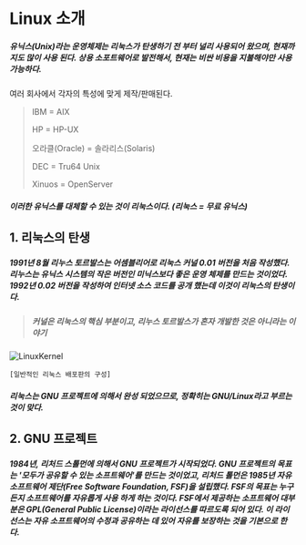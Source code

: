 # Linux 소개

##### 유닉스(Unix)라는 운영체제는 리눅스가 탄생하기 전 부터 널리 사용되어 왔으며, 현재까지도 많이 사용 된다. 상용 소포트웨어로 발전해서, 현재는 비싼 비용을 지불해야만 사용 가능하다.

여러 회사에서 각자의 특성에 맞게 제작/판매된다.

> IBM = AIX
>
> HP = HP-UX
>
> 오라클(Oracle) = 솔라리스(Solaris)
>
> DEC = Tru64 Unix
>
> Xinuos = OpenServer

##### 이러한 유닉스를 대체할 수 있는 것이 리눅스이다. (리눅스 = 무료 유닉스)



## 1. 리눅스의 탄생

##### 1991년 8월 리누스 토르발스는 어셈블리어로 리눅스 커널 0.01 버전을 처음 작성했다. 리누스는 유닉스 시스템의 작은 버전인 미닉스보다 좋은 운영 체제를 만드는 것이었다. 1992년 0.02 버전을 작성하여 인터넷 소스 코드를 공개 했는데 이것이 리눅스의 탄생이다.

>  ##### 커널은 리눅스의 핵심 부분이고, 리누스 토르발스가 혼자 개발한 것은 아니라는 이야기

![LinuxKernel](C:\Users\supre\Desktop\Github\img\Linux\LinuxKernel.png)

``` 
[일반적인 리눅스 배포판의 구성]
```

##### 리눅스는 GNU 프로젝트에 의해서 완성 되었으므로, 정확히는 GNU/Linux라고 부르는 것이 맞다.



## 2. GNU 프로젝트

##### 1984년, 리처드 스톨먼에 의해서 GNU 프로젝트가 시작되었다. GNU 프로젝트의 목표는 '모두가 공유할 수 있는 소프트웨어'를 만드는 것이었고, 리처드 톨먼은 1985년 자유 소프트웨어 제단(Free Software Foundation, FSF)을 설립했다. FSF의 목표는 누구든지 소프트웨어를 자유롭게 사용 하게 하는 것이다. FSF에서 제공하는 소프트웨어 대부분은 GPL(General Public License)이라는 라이선스를 따르도록 되어 있다. 이 라이선스는 자유 소프트웨어의 수정과 공유하는 데 있어 자유를 보장하는 것을 기본으로 한다.



